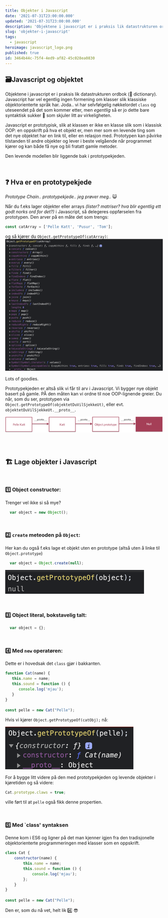 ```yaml
---
title: Objekter i Javascript
date: '2021-07-31T23:00:00.000'
updated: '2021-07-31T23:00:00.000'
description: 'Objektene i javascript er i praksis lik datastrukturen ordbok (🙈 dictionary). Javascript har vel egentlig ingen formening om klasser slik klassiske objektorienterte språk har'
slug: 'objekter-i-javascript'
tags:
  - javascript
heroimage: javascript_logo.png
published: true
id: 3464b44c-75f4-4ed9-af82-45c028ea0830
---
```


## 🗃️Javascript og objektet

Objektene i javascript er i praksis lik datastrukturen ordbok (🙈 dictionary). Javascript har vel egentlig ingen
formening om klasser slik klassiske objektorienterte språk har. Joda.. vi har selvfølgelig nøkkelordet `class` og uteseendet 
på det som kommer etter, men _egentlig_ så er jo dette bare syntaktisk sukker 💏 som skjuler litt av virkeligheten. 

Javascript er 
prototypisk, slik at klassen er ikke en klasse slik som i klassisk OOP: en oppskrift på hva et objekt er, men mer som en levende ting
som det nye objektet har en link til, eller en relasjon med. Prototypen kan påvirke tilstanden til andre objekter og lever i beste 
velgående når programmet kjører og kan både få nye og bli fratatt gamle metoder. 

Den levende modellen blir liggende bak i prototypekjeden.

<br />

## ❓ Hva er en prototypekjede

 _Prototype Chain.. prototypekjede.. jeg prøver meg.._ 😺

 Når du f.eks lager objekter eller arrays _(lister? matriser? hva blir egentlig ett godt
 norks ord for det?)_ i Javascript, så delegeres oppførselen fra prototypen. Den arver på en måte
 det som trengs:

 ```javascript
 const catArray = ['Pelle Katt', 'Pusur', 'Tom'];
 ```

og så kjører du `Object.getPrototypeOf(catArray)`:
 ![prototypekjeden til catArray](./images/catarray_prototype.png)

Lots of goodies.

Prototypekjeden er altså slik vi får til arv i Javascript. Vi bygger nye objekt basert på gamle. PÅ den måten kan vi ordne til
noe OOP-lignende greier. Du når, som du ser, prototypen via `Object.getPrototypeOf(objektetDuVilSjekkeUt)`, eller evt. `objektetDuVilSjekkeUt.__proto__`.
<br />

![prototypekjeden](./images/prototypisk.png)

<br />
<br />

## 🏗️ Lage objekter i Javascript

<br />

### 1️⃣ Object constructor:

Trenger vel ikke si så mye?

```javascript
  var object = new Object();
```

<br />


### 2️⃣ `create` meteoden på `Object`:

Her kan du også f.eks lage et objekt uten en prototype (altså uten å linke til `Object.prototype`)

```javascript
  var object = Object.create(null);
```

![null](./images/null.png)

<br />

### 3️⃣ Object literal, bokstavelig talt:

```javascript
  var object = {};
```

<br />

### 4️⃣ Med `new` operatøren:

Dette er i hovedsak det `class` gjør i bakkanten.

```javascript
function Cat(name) {
   this.name = name;
   this.sound = function () {
      console.log('mjau');
   }
}

const pelle = new Cat("Pelle");
```

Hvis vi kjører `Object.getPrototypeOf(catObj);` nå:

![null](./images/pelle.png)

For å bygge litt videre på den med prototypekjeden og levende objekter i kjøretiden og så videre:

```javascript
Cat.prototype.claws = true;
```

ville ført til at `pelle` også fikk denne propertien.

<br />

### 5️⃣ Med `class' syntaksen

Denne kom i ES6 og ligner på det man kjenner igjen fra den tradisjonelle objektorienterte programmeringen med klasser som en oppskrift.

```javascript
class Cat {
    constructor(name) {
        this.name = name;
        this.sound = function () {
            console.log('mjau');
        };
    }
}

const pelle = new Cat("Pelle");
```

Den er, som du nå vet, helt lik 4️⃣ 😎
<br />
<br />
<br />
<br />
